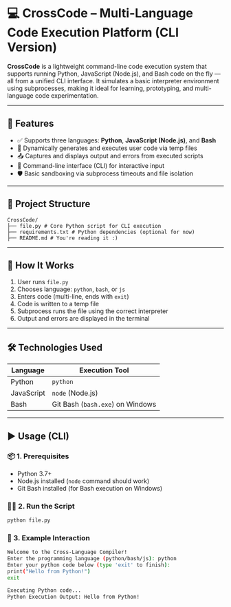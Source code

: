 # 💻 CrossCode – Multi-Language Code Execution Platform (CLI Version)

**CrossCode** is a lightweight command-line code execution system that supports running Python, JavaScript (Node.js), and Bash code on the fly — all from a unified CLI interface. It simulates a basic interpreter environment using subprocesses, making it ideal for learning, prototyping, and multi-language code experimentation.

---

## 🚀 Features

- ✅ Supports three languages: **Python**, **JavaScript (Node.js)**, and **Bash**
- 🧠 Dynamically generates and executes user code via temp files
- 📤 Captures and displays output and errors from executed scripts
- 🔁 Command-line interface (CLI) for interactive input
- 🛡️ Basic sandboxing via subprocess timeouts and file isolation

---

## 📂 Project Structure

```
CrossCode/
├── file.py # Core Python script for CLI execution
├── requirements.txt # Python dependencies (optional for now)
├── README.md # You're reading it :)

```


---

## 🧪 How It Works

1. User runs `file.py`
2. Chooses language: `python`, `bash`, or `js`
3. Enters code (multi-line, ends with `exit`)
4. Code is written to a temp file
5. Subprocess runs the file using the correct interpreter
6. Output and errors are displayed in the terminal

---

## 🛠️ Technologies Used

| Language     | Execution Tool    |
|--------------|-------------------|
| Python       | `python`          |
| JavaScript   | `node` (Node.js)  |
| Bash         | Git Bash (`bash.exe`) on Windows |

---

## ▶️ Usage (CLI)

### 📦 1. Prerequisites

- Python 3.7+
- Node.js installed (`node` command should work)
- Git Bash installed (for Bash execution on Windows)

### 🧑‍💻 2. Run the Script

```bash
python file.py
```

### 📝 3. Example Interaction

```bash
Welcome to the Cross-Language Compiler!
Enter the programming language (python/bash/js): python
Enter your python code below (type 'exit' to finish):
print("Hello from Python!")
exit

Executing Python code...
Python Execution Output: Hello from Python!


